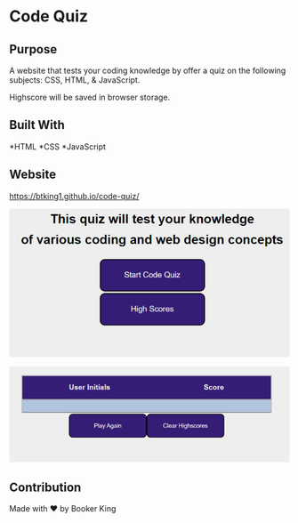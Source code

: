 # Code Quiz

## Purpose
A website that tests your coding knowledge by offer a quiz on the following
subjects: CSS, HTML, & JavaScript.

Highscore will be saved in browser storage.

## Built With
*HTML
*CSS
*JavaScript

## Website
https://btking1.github.io/code-quiz/

![ScreenShot](https://github.com/btking1/code-quiz.io/blob/main/codequiz1.png)

![ScreenShot](https://github.com/btking1/code-quiz.io/blob/main/codequiz3.png)

## Contribution
Made with ❤️ by Booker King



